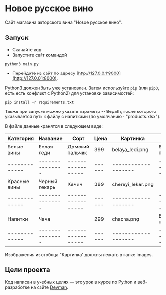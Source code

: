 # Новое русское вино

Сайт магазина авторского вина "Новое русское вино".

## Запуск

- Скачайте код
- Запустите сайт командой 
```
python3 main.py
```
- Перейдите на сайт по адресу [http://127.0.0.1:8000](http://127.0.0.1:8000).

Python3 должен быть уже установлен. 
Затем используйте `pip` (или `pip3`, есть есть конфликт с Python2) для установки зависимостей:
```
pip install -r requirements.txt
```

Также при запуске можно указать параметр --filepath, после которого указывается путь к файлу с напитками (по умолчанию - "products.xlsx").

В файле данные хранятся в следующем виде:

Категория    | Название      | Сорт            | Цена | Картинка          | Акция                |
-------------|---------------|-----------------|------|-------------------|----------------------|
Белые вины   | Белая леди    | Дамский пальчик | 399  | belaya_ledi.png   | Выгодное предложение |
-------------|---------------|-----------------|------|-------------------|----------------------|
Красные вины | Черный лекарь | Качич           | 399  | chernyi_lekar.png |                      |
-------------|---------------|-----------------|------|-------------------|----------------------|
Напитки      | Чача          |                 | 299  | chacha.png        | Выгодное предложение |
-------------|---------------|-----------------|------|-------------------|----------------------|

Изображения из стоблца "Картинка" должны лежать в папке images.

## Цели проекта

Код написан в учебных целях — это урок в курсе по Python и веб-разработке на сайте [Devman](https://dvmn.org).
